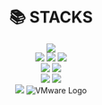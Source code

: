 <div align=center><h1>📚 STACKS</h1></div>

<div align=center> 
<img src="https://img.shields.io/badge/java-007396?style=for-the-badge&logo=java&logoColor=white">
  <br>
<img src="https://img.shields.io/badge/mysql-4479A1?style=for-the-badge&logo=mysql&logoColor=white">
<img src="https://img.shields.io/badge/firebase-FFCA28?style=for-the-badge&logo=firebase&logoColor=white">
<img src="https://img.shields.io/badge/springboot-6DB33F?style=for-the-badge&logo=springboot&logoColor=white">
  <br>
  <!-- Kotlin -->
 <img src="https://img.shields.io/badge/Kotlin-7F52FF?style=flat&logo=Kotlin&logoColor=white"/>
  <!-- Android Studio -->
<img src="https://img.shields.io/badge/Android%20Studio-3DDC84?style=flat&logo=android-studio&logoColor=white"/>
  <br>
<img src="https://img.shields.io/badge/github-181717?style=for-the-badge&logo=github&logoColor=white">
<img src="https://img.shields.io/badge/git-F05032?style=for-the-badge&logo=git&logoColor=white">

  <br>
  <!-- SSH -->
<img src="https://img.shields.io/badge/SSH-000000?style=flat&logo=SSH&logoColor=white"/>
<img src="https://img.shields.io/badge/VMware-607078?style=flat&logo=VMware&logoColor=white" alt="VMware Logo" />


<div align=center>
</div>
